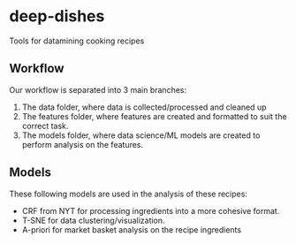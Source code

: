 # deep-dishes
Tools for datamining cooking recipes

## Workflow
Our workflow is separated into 3 main branches:
1. The data folder, where data is collected/processed and cleaned up
2. The features folder, where features are created and formatted to suit the correct task.
3. The models folder, where data science/ML models are created to perform analysis on the features.

## Models
These following models are used in the analysis of these recipes:
* CRF from NYT for processing ingredients into a more cohesive format.
* T-SNE for data clustering/visualization.
* A-priori for market basket analysis on the recipe ingredients
